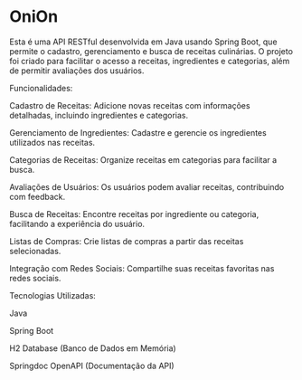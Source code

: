 # OniOn

Esta é uma API RESTful desenvolvida em Java usando Spring Boot, que permite o cadastro, gerenciamento e busca de receitas culinárias. O projeto foi criado para facilitar o acesso a receitas, ingredientes e categorias, além de permitir avaliações dos usuários.

Funcionalidades:

Cadastro de Receitas: Adicione novas receitas com informações detalhadas, incluindo ingredientes e categorias.

Gerenciamento de Ingredientes: Cadastre e gerencie os ingredientes utilizados nas receitas.

Categorias de Receitas: Organize receitas em categorias para facilitar a busca.

Avaliações de Usuários: Os usuários podem avaliar receitas, contribuindo com feedback.

Busca de Receitas: Encontre receitas por ingrediente ou categoria, facilitando a experiência do usuário.

Listas de Compras: Crie listas de compras a partir das receitas selecionadas.

Integração com Redes Sociais: Compartilhe suas receitas favoritas nas redes sociais.

Tecnologias Utilizadas:

Java

Spring Boot

H2 Database (Banco de Dados em Memória)

Springdoc OpenAPI (Documentação da API)
